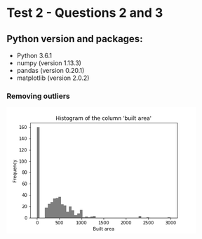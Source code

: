 # Test 2  - Questions 2 and 3

## Python version and packages:

* Python 3.6.1
* numpy (version 1.13.3)
* pandas (version 0.20.1)
* matplotlib (version 2.0.2)

### Removing outliers

![Built area histogram](feature_analysis/built_area.png?raw=true "Built area histogram")